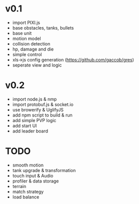 v0.1
============
- import PIXI.js
- base obstacles, tanks, bullets
- base unit
- motion model
- collision detection
- hp, damage and die
- simple control
- xls->js config generation (https://github.com/gaccob/gres)
- seperate view and logic

v0.2
===========
- import node.js & nmp
- import protobuf.js & socket.io
- use browerify & UglifyJS
- add npm script to build & run
- add simple PVP logic
- add start UI
- add leader board

TODO
=====
- smooth motion
- tank upgrade & transformation
- touch input & Audio
- profiler & data storage
- terrain
- match strategy
- load balance
